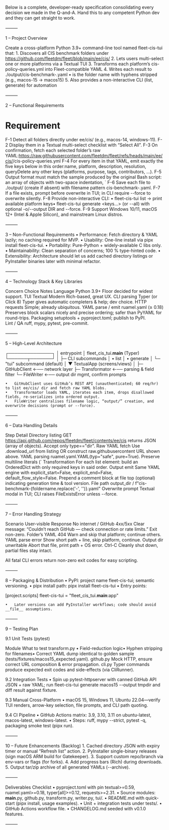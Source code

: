 Below is a complete, developer-ready specification consolidating every decision we made in the Q-and-A.  Hand this to any competent Python dev and they can get straight to work.

⸻

1 – Project Overview

Create a cross-platform Python 3.9+ command-line tool named fleet-cis-tui that:
	1.	Discovers all CIS benchmark folders under
https://github.com/fleetdm/fleet/blob/main/ee/cis/
	2.	Lets users multi-select one or more platforms via a Textual TUI
	3.	Transforms each platform’s cis-policy-queries.yml into Fleet-compatible YAML
	4.	Writes each result to ./output/cis-benchmark-<platform>.yaml
	•	<platform> is the folder name with hyphens stripped (e.g., macos-15 → macos15)
	5.	Also provides a non-interactive CLI (list, generate) for automation

⸻

2 – Functional Requirements

#	Requirement
F-1	Detect all folders directly under ee/cis/ (e.g., macos-14, windows-11).
F-2	Display them in a Textual multi-select checklist with “Select All”.
F-3	On confirmation, fetch each selected folder’s raw YAML:https://raw.githubusercontent.com/fleetdm/fleet/refs/heads/main/ee/cis/<folder>/cis-policy-queries.yml
F-4	For every item in that YAML, emit exactly the five keys below in this order:name, platform, description, resolution, queryDelete any other keys (platforms, purpose, tags, contributors, …).
F-5	Output format must match the sample produced by the original Bash script: an array of objects with two-space indentation, `
F-6	Save each file to ./output/ (create if absent) with filename pattern cis-benchmark-<platform>.yaml.
F-7	If a file exists, prompt before overwrite in TUI; in CLI require --force to overwrite silently.
F-8	Provide non-interactive CLI: • fleet-cis-tui list → print available platform keys• fleet-cis-tui generate <keys…> (or --all) with optional -o/--output DIR and --force.
F-9	Support Windows 10/11, macOS 12+ (Intel & Apple Silicon), and mainstream Linux distros.


⸻

3 – Non-Functional Requirements
	•	Performance: Fetch directory & YAML lazily; no caching required for MVP.
	•	Usability: One-line install via pipx install fleet-cis-tui.
	•	Portability: Pure-Python + widely-available C libs only.
	•	Maintainability: Clean separation of concerns; 100 % type-hinted code.
	•	Extensibility: Architecture should let us add cached directory listings or PyInstaller binaries later with minimal refactor.

⸻

4 – Technology Stack & Key Libraries

Concern	Choice	Notes
Language	Python 3.9+	Floor decided for widest support.
TUI	Textual	Modern Rich-based, great UX.
CLI parsing	Typer (or Click 8)	Typer gives automatic completers & help; dev choice.
HTTP	requests	Simple; already ubiquitous.
YAML parse / emit	ruamel.yaml (≥ 0.18)	Preserves block scalars nicely and precise ordering; safer than PyYAML for round-trips.
Packaging	setuptools + pyproject.toml; publish to PyPI.	
Lint / QA	ruff, mypy, pytest, pre-commit.	


⸻

5 – High-Level Architecture

┌──────────────┐
│  entrypoint  │  fleet_cis_tui.__main__  (Typer)
└──────┬───────┘
       │
       ├─ CLI subcommands
       │     • list
       │     • generate
       │
       └─ "tui" subcommand (default)
             │
             ▼
      TextualApp (screens/views)
             │
             ├─ GitHubClient  ←── network layer
             ├─ Transformator ←── parsing & field filter
             └─ FileWriter    ←── output dir mgmt, confirm prompts

	•	GitHubClient uses GitHub’s REST API (unauthenticated; 60 req/hr) to list ee/cis/ dir and fetch raw YAML blobs.
	•	Transformator loads YAML, iterates each item, drops disallowed fields, re-serializes into ordered output.
	•	FileWriter centralises filename logic, “output/” creation, and overwrite decisions (prompt or --force).

⸻

6 – Data Handling Details

Step	Detail
Directory listing	GET https://api.github.com/repos/fleetdm/fleet/contents/ee/cis returns JSON (array of objects). Accept only type=="dir".
Raw YAML fetch	Use .download_url from listing OR construct raw.githubusercontent URL shown above.
YAML parsing	ruamel.yaml.YAML(typ="safe", pure=True). Preserve multiline literals (`
Transformation	For each list element: build an OrderedDict with only required keys in said order.
Output emit	Same YAML engine with explicit_start=False, explicit_end=False, default_flow_style=False. Prepend a comment block at file top (optional) indicating generation time & tool version.
File path	output_dir / f"cis-benchmark-{foldername.replace('-', '')}.yaml"
Overwrite prompt	Textual modal in TUI; CLI raises FileExistsError unless --force.


⸻

7 – Error Handling Strategy

Scenario	User-visible Response
No internet / GitHub 4xx/5xx	Clear message: “Couldn’t reach GitHub — check connection or rate limits.” Exit non-zero.
Folder’s YAML 404	Warn and skip that platform; continue others.
YAML parse error	Show short path + line, skip platform, continue.
Output dir unwritable	Abort that file, print path + OS error.
Ctrl-C	Cleanly shut down, partial files stay intact.

All fatal CLI errors return non-zero exit codes for easy scripting.

⸻

8 – Packaging & Distribution
	•	PyPI: project name fleet-cis-tui; semantic versioning.
	•	pipx install path: pipx install fleet-cis-tui
	•	Entry points:

[project.scripts]
fleet-cis-tui = "fleet_cis_tui.__main__:app"


	•	Later versions can add PyInstaller workflows; code should avoid __file__ assumptions.

⸻

9 – Testing Plan

9.1 Unit Tests (pytest)

Module	What to test
transform.py	• Field-reduction logic• Hyphen stripping for filenames• Correct YAML dump identical to golden sample (tests/fixtures/macos15_expected.yaml).
github.py	Mock HTTP, ensure correct URL composition & error propagation.
cli.py	Typer commands produce expected exit codes and side-effects (via CliRunner).

9.2 Integration Tests
	•	Spin up pytest-httpserver with canned GitHub API JSON + raw YAML; run fleet-cis-tui generate macos15 --output tmpdir and diff result against fixture.

9.3 Manual Cross-Platform
	•	macOS 15, Windows 11, Ubuntu 22.04—verify TUI renders, arrow-key selection, file prompts, and CLI path quoting.

9.4 CI Pipeline
	•	GitHub Actions matrix: 3.9, 3.10, 3.11 on ubuntu-latest, macos-latest, windows-latest.
	•	Steps: ruff, mypy --strict, pytest -q, packaging smoke test (pipx run).

⸻

10 – Future Enhancements (Backlog)
	1.	Cached directory JSON with expiry timer or manual “Refresh list” action.
	2.	PyInstaller single-binary releases (sign macOS ARM build for Gatekeeper).
	3.	Support custom repo/branch via env-vars or flags (for forks).
	4.	Add progress bars (Rich) during downloads.
	5.	Output tar/zip archive of all generated YAMLs (--archive).

⸻

Deliverables Checklist
	•	pyproject.toml with pin textual>=0.59, ruamel.yaml>=0.18, typer[all]>=0.12, requests>=2.31.
	•	Source modules: __main__.py, github.py, transform.py, writer.py, tui/.
	•	README.md with quick-start (pipx install, usage examples).
	•	Unit + integration tests under tests/.
	•	GitHub Actions workflow file.
	•	CHANGELOG.md seeded with v0.1.0 features.

⸻


